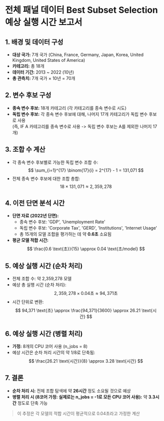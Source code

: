 # 전체 패널 데이터 Best Subset Selection 예상 실행 시간 보고서

## 1. 배경 및 데이터 구성
- **대상 국가:** 7개 국가 (China, France, Germany, Japan, Korea, United Kingdom, United States of America)
- **카테고리:** 총 18개
- **데이터 기간:** 2013 ~ 2022 (10년)
- **총 관측치:** 7개 국가 × 10년 = 70개

## 2. 변수 후보 구성
- **종속 변수 후보:** 18개 카테고리 (각 카테고리를 종속 변수로 시도)
- **독립 변수 후보:** 각 종속 변수 후보에 대해, 나머지 17개 카테고리가 독립 변수 후보로 사용  
  (즉, IF A 카테고리를 종속 변수로 사용 -> 독립 변수 후보는 A를 제외한 나머지 17개)

## 3. 조합 수 계산
- 각 종속 변수 후보별로 가능한 독립 변수 조합 수:  
  $$ \sum_{i=1}^{17} \binom{17}{i} = 2^{17} - 1 = 131,071 $$
- 전체 종속 변수 후보에 대한 조합 총합:  
  $$ 18 \times 131,071 \approx 2,359,278 $$

## 4. 이전 단면 분석 시간
- **단면 자료 (2022년 단면):**  
  - 종속 변수 후보: 'GDP', 'Unemployment Rate'  
  - 독립 변수 후보: 'Corporate Tax', 'GERD', 'Institutions', 'Internet Usage'  
  - 총 15개의 모델 조합을 평가하는 데 약 **0.6초** 소요됨  
- **평균 모델 적합 시간:**  
  $$ \frac{0.6 \text{초}}{15} \approx 0.04 \text{초/model} $$

## 5. 예상 실행 시간 (순차 처리)
- 전체 조합 수: 약 2,359,278 모델
- 예상 총 실행 시간 (순차 처리):  
  $$ 2,359,278 \times 0.04 \text{초} \approx 94,371 \text{초} $$
- 시간 단위로 변환:  
  $$ 94,371 \text{초} \approx \frac{94,371}{3600} \approx 26.21 \text{시간} $$

## 6. 예상 실행 시간 (병렬 처리)
- **가정:** 8개의 CPU 코어 사용 (n_jobs = 8)
- 예상 시간은 순차 처리 시간의 약 1/8로 단축됨:  
  $$ \frac{26.21 \text{시간}}{8} \approx 3.28 \text{시간} $$

## 7. 결론
- **순차 처리 시:** 전체 조합 탐색에 약 **26시간** 정도 소요될 것으로 예상
- **병렬 처리 시 (8코어 가정: 실제로는 n_jobs = -1로 모든 CPU 코어 사용):** 약 **3.3시간** 정도로 단축 가능

> 이 추정은 각 모델의 적합 시간이 평균적으로 0.04초라고 가정한 계산